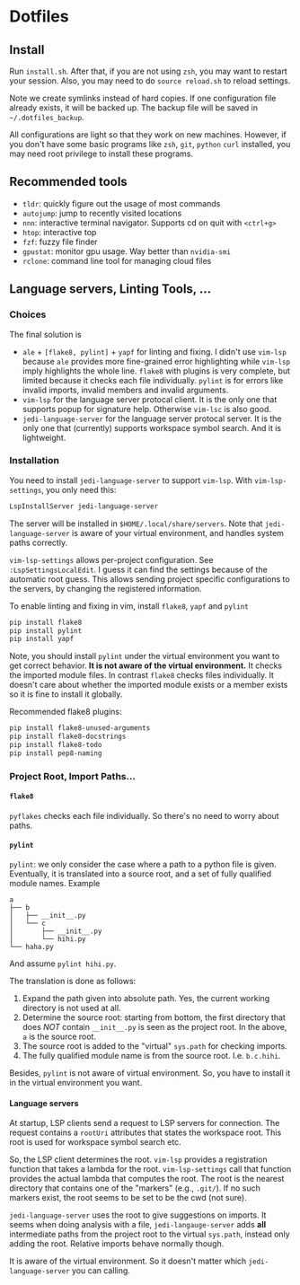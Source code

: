 # Dotfiles

## Install

Run `install.sh`. After that, if you are not using `zsh`, you may want to restart your session. 
Also, you may need to do `source reload.sh` to reload settings.

Note we create symlinks instead of hard copies. If one configuration file already exists, it will be backed up.
The backup file will be saved in `~/.dotfiles_backup`.

All configurations are light so that they work on new machines. 
However, if you don't have some basic programs like `zsh`, `git`, `python` `curl` installed, 
you may need root privilege to install these programs.

## Recommended tools

* `tldr`: quickly figure out the usage of most commands
* `autojump`: jump to recently visited locations
* `nnn`: interactive terminal navigator. Supports cd on quit with `<ctrl+g>`
* `htop`: interactive top
* `fzf`: fuzzy file finder
* `gpustat`: monitor gpu usage. Way better than `nvidia-smi`
* `rclone`: command line tool for managing cloud files

## Language servers, Linting Tools, ...

### Choices

The final solution is 

* `ale` + `[flake8, pylint]` + `yapf` for linting and fixing. I didn't use `vim-lsp` because `ale` provides more fine-grained error highlighting while `vim-lsp` imply highlights the whole line. `flake8` with plugins is very complete, but limited because it checks each file individually. `pylint` is for errors like invalid imports, invalid members and invalid arguments.
* `vim-lsp` for the language server protocal client. It is the only one that supports popup for signature help. Otherwise `vim-lsc` is also good.
* `jedi-language-server` for the language server protocal server. It is the only one that (currently) supports workspace symbol search. And it is lightweight.

### Installation


You need to install `jedi-language-server` to support `vim-lsp`. With `vim-lsp-settings`, you only need this:

```bash
LspInstallServer jedi-language-server
```

The server will be installed in `$HOME/.local/share/servers`. Note that `jedi-language-server` is aware of your virtual environment, and handles system paths correctly.

`vim-lsp-settings` allows per-project configuration. See `:LspSettingsLocalEdit`. I guess it can find the settings because of the automatic root guess. This allows sending project specific configurations to the servers, by changing the registered information.

To enable linting and fixing in vim, install `flake8`, `yapf` and `pylint`

```bash
pip install flake8
pip install pylint
pip install yapf
```

Note, you should install `pylint` under the virtual environment you want to get correct behavior. **It is not aware of the virtual environment.** It checks the imported module files. In contrast `flake8` checks files individually. It doesn't care about whether the imported module exists or a member exists so it is fine to install it globally.

Recommended flake8 plugins:

```bash
pip install flake8-unused-arguments
pip install flake8-docstrings
pip install flake8-todo
pip install pep8-naming
```

### Project Root, Import Paths...

#### `flake8`

`pyflakes` checks each file individually. So there's no need to worry about paths.

#### `pylint`

`pylint`: we only consider the case where a path to a python file is given. Eventually, it is translated into a source root, and a set of fully qualified module names. Example

```
a
├── b
│   ├── __init__.py
│   └── c
│       ├── __init__.py
│       └── hihi.py
└── haha.py

```

And assume `pylint hihi.py`.

The translation is done as follows:

1. Expand the path given into absolute path. Yes, the current working directory is not used at all.
2. Determine the source root: starting from bottom, the first directory that does *NOT* contain `__init__.py` is seen as the project root. In the above, `a` is the source root.
3. The source root is added to the "virtual" `sys.path` for checking imports.
4. The fully qualified module name is from the source root. I.e. `b.c.hihi`.

Besides, `pylint` is not aware of virtual environment. So, you have to install it in the virtual environment you want.

#### Language servers

At startup, LSP clients send a request to LSP servers for connection. The request contains a `rootUri` attributes that states the workspace root. This root is used for workspace symbol search etc.

So, the LSP client determines the root. `vim-lsp` provides a registration function that takes a lambda for the root. `vim-lsp-settings` call that function provides the actual lambda that computes the root. The root is the nearest directory that contains one of the "markers" (e.g., `.git/`). If no such markers exist, the root seems to be set to be the cwd (not sure).

`jedi-language-server` uses the root to give suggestions on imports. It seems when doing analysis with a file, `jedi-langauge-server` adds **all** intermediate paths from the project root to the virtual `sys.path`, instead only adding the root. Relative imports behave normally though.

It is aware of the virtual environment. So it doesn't matter which `jedi-language-server` you can calling.